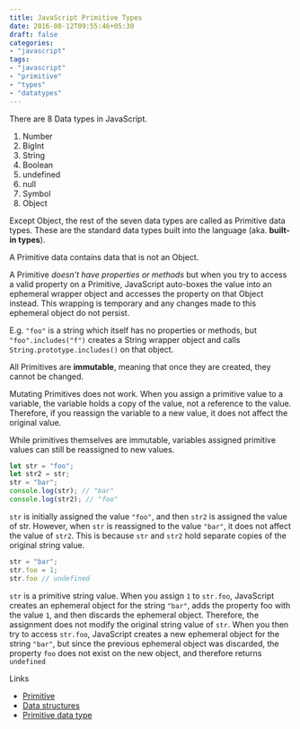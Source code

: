 ```yaml
---
title: JavaScript Primitive Types
date: 2016-08-12T09:55:46+05:30
draft: false
categories:
- "javascript"
tags:
- "javascript"
- "primitive"
- "types"
- "datatypes"
---
```


There are 8 Data types in JavaScript.
1. Number
2. BigInt
3. String
4. Boolean
5. undefined
6. null
7. Symbol
8. Object

Except Object, the rest of the seven data types are called as Primitive data types.  These are the standard data types built into the language (aka. __built-in types__).

A Primitive data contains data that is not an Object.

A Primitive _doesn't have properties or methods_ but when you try to access a valid property on a Primitive, JavaScript auto-boxes the value into an ephemeral wrapper object and accesses the property on that Object instead. This wrapping is temporary and any changes made to this ephemeral object do not persist.

E.g. `"foo"` is a string which itself has no properties or methods, but `"foo".includes("f")` creates a String wrapper object and calls `String.prototype.includes()` on that object. 

All Primitives are __immutable__, meaning that once they are created, they cannot be changed.

Mutating Primitives does not work. When you assign a primitive value to a variable, the variable holds a copy of the value, not a reference to the value. Therefore, if you reassign the variable to a new value, it does not affect the original value.

While primitives themselves are immutable, variables assigned primitive values can still be reassigned to new values.

```js
let str = "foo";
let str2 = str;
str = "bar";
console.log(str); // "bar"
console.log(str2); // "foo"
```

`str` is initially assigned the value `"foo"`, and then `str2` is assigned the value of str. However, when `str` is reassigned to the value `"bar"`, it does not affect the value of `str2`. This is because `str` and `str2` hold separate copies of the original string value.

```js
str = "bar";
str.foo = 1;
str.foo // undefined
```

`str` is a primitive string value. When you assign `1` to `str.foo`, JavaScript creates an ephemeral object for the string `"bar"`, adds the property foo with the value `1`, and then discards the ephemeral object. Therefore, the assignment does not modify the original string value of `str`. When you then try to access `str.foo`, JavaScript creates a new ephemeral object for the string `"bar"`, but since the previous ephemeral object was discarded, the property `foo` does not exist on the new object, and therefore returns `undefined`

Links
- [Primitive](https://developer.mozilla.org/en-US/docs/Glossary/Primitive)
- [Data structures](https://developer.mozilla.org/en-US/docs/Web/JavaScript/Data_structures)
- [Primitive data type](https://en.wikipedia.org/wiki/Primitive_data_type)

